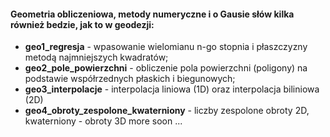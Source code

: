 #### Geometria obliczeniowa, metody numeryczne i o Gausie słów kilka również bedzie, jak to w geodezji: 

+ **geo1_regresja** - wpasowanie wielomianu n-go stopnia i płaszczyzny metodą najmniejszych kwadratów;
+ **geo2_pole_powierzchni** - obliczenie pola powierzchni (poligony) na podstawie współrzednych płaskich i biegunowych;
+ **geo3_interpolacje** - interpolacja liniowa (1D) oraz interpolacja biliniowa (2D)
+ **geo4_obroty_zespolone_kwaterniony** - liczby zespolone obroty 2D, kwaterniony - obroty 3D
more soon ...
